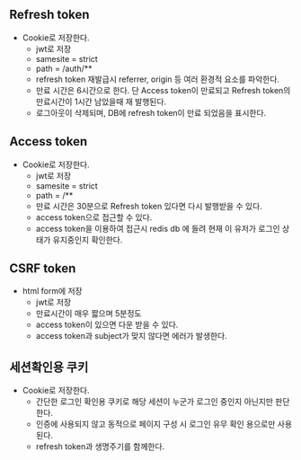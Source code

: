 
## Refresh token
- Cookie로 저장한다.
	- jwt로 저장
	- samesite = strict
	- path = /auth/**
	- refresh token 재발급시 referrer, origin 등 여러 환경적 요소를 파악한다.
	- 만료 시간은 6시간으로 한다. 단 Access token이 만료되고 Refresh token의 만료시간이 1시간 남았을때 재 발행된다.
	- 로그아웃이 삭제되며, DB에 refresh token이 만료 되었음을 표시한다.

## Access token 
- Cookie로 저장한다.
	- jwt로 저장
	- samesite = strict
	- path = /**
	- 만료 시간은 30분으로 Refresh token 있다면 다시 발행받을 수 있다.
	- access token으로 접근할 수 있다.
	- access token을 이용하여 접근시 redis db 에 들려 현재 이 유저가 로그인 상태가 유지중인지 확인한다.

## CSRF token
- html form에 저장
	- jwt로 저장
	- 만료시간이 매우 짧으며 5분정도
	- access token이 있으면 다운 받을 수 있다.
	- access token과 subject가 맞지 않다면 에러가 발생한다.

## 세션확인용 쿠키
- Cookie로 저장한다.
	- 간단한 로그인 확인용 쿠키로 해당 세션이 누군가 로그인 중인지 아닌지만 판단한다.
	- 인증에 사용되지 않고 동적으로 페이지 구성 시 로그인 유무 확인 용으로만 사용된다.
	- refresh token과 생명주기를 함께한다.